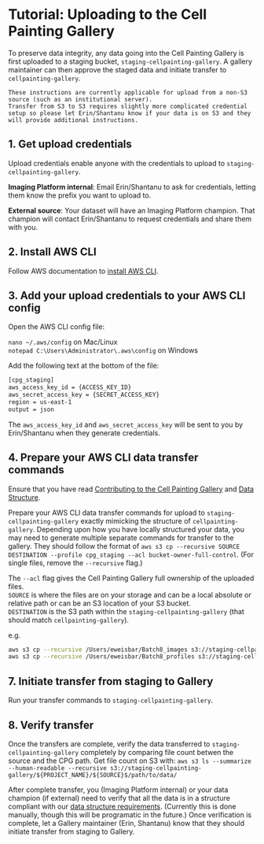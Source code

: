 # Tutorial: Uploading to the Cell Painting Gallery

To preserve data integrity, any data going into the Cell Painting Gallery is first uploaded to a staging bucket, `staging-cellpainting-gallery`.
A gallery maintainer can then approve the staged data and initiate transfer to `cellpainting-gallery`.

```{warning}
These instructions are currently applicable for upload from a non-S3 source (such as an institutional server).
Transfer from S3 to S3 requires slightly more complicated credential setup so please let Erin/Shantanu know if your data is on S3 and they will provide additional instructions.
```

## 1. Get upload credentials

Upload credentials enable anyone with the credentials to upload to `staging-cellpainting-gallery`.

**Imaging Platform internal**: Email Erin/Shantanu to ask for credentials, letting them know the prefix you want to upload to.

**External source**: Your dataset will have an Imaging Platform champion.
That champion will contact Erin/Shantanu to request credentials and share them with you.

## 2. Install AWS CLI

Follow AWS documentation to [install AWS CLI](https://docs.aws.amazon.com/cli/latest/userguide/getting-started-install.html).

## 3. Add your upload credentials to your AWS CLI config

Open the AWS CLI config file:

`nano ~/.aws/config` on Mac/Linux  
`notepad C:\Users\Administrator\.aws\config` on Windows

Add the following text at the bottom of the file:

```bash
[cpg_staging]
aws_access_key_id = {ACCESS_KEY_ID}
aws_secret_access_key = {SECRET_ACCESS_KEY}
region = us-east-1
output = json
```

The `aws_access_key_id` and `aws_secret_access_key` will be sent to you by Erin/Shantanu when they generate credentials.

## 4. Prepare your AWS CLI data transfer commands

Ensure that you have read [Contributing to the Cell Painting Gallery](/documentation/contributing_to_cpg.md) and [Data Structure](/documentation/data_structure.md).

Prepare your AWS CLI data transfer commands for upload to `staging-cellpainting-gallery` exactly mimicking the structure of `cellpainting-gallery`.
Depending upon how you have locally structured your data, you may need to generate multiple separate commands for transfer to the gallery.
They should follow the format of `aws s3 cp --recursive SOURCE DESTINATION --profile cpg_staging --acl bucket-owner-full-control`.
(For single files, remove the `--recursive` flag.)

The `--acl` flag gives the Cell Painting Gallery full ownership of the uploaded files.  
`SOURCE` is where the files are on your storage and can be a local absolute or relative path or can be an S3 location of your S3 bucket.  
`DESTINATION` is the S3 path within the `staging-cellpainting-gallery` (that should match `cellpainting-gallery`).

e.g.  

```bash
aws s3 cp --recursive /Users/eweisbar/Batch8_images s3://staging-cellpainting-gallery/cpg0123-example/broad/images/2024_04_01_Batch8/images/ --acl bucket-owner-full-control 
aws s3 cp --recursive /Users/eweisbar/Batch8_profiles s3://staging-cellpainting-gallery/cpg0123-example/broad/workspace/profiles/2024_04_01_Batch8/ --acl bucket-owner-full-control
```

## 7. Initiate transfer from staging to Gallery

Run your transfer commands to `staging-cellpainting-gallery`.

## 8. Verify transfer

Once the transfers are complete, verify the data transferred to `staging-cellpainting-gallery` completely by comparing file count betwen the source and the CPG path.
Get file count on S3 with:
`aws s3 ls --summarize --human-readable --recursive s3://staging-cellpainting-gallery/${PROJECT_NAME}/${SOURCE}$/path/to/data/`

After complete transfer, you (Imaging Platform internal) or your data champion (if external) need to verify that all the data is in a structure compliant with our [data structure requirements](data_structure.md).
(Currently this is done manually, though this will be programatic in the future.)
Once verification is complete, let a Gallery maintainer (Erin, Shantanu) know that they should initiate transfer from staging to Gallery.
